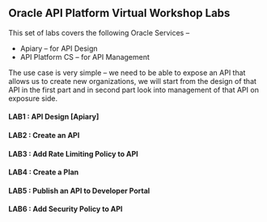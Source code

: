 ## Oracle API Platform Virtual Workshop Labs

This set of labs covers the following Oracle Services –
- Apiary – for API Design
- API Platform CS – for API Management


The use case is very simple – we need to be able to expose an API that allows us to create new organizations, we will start from the design of that API in the first part and in second part look into management of that API on exposure side.

#### LAB1 : API Design [Apiary]

#### LAB2 : Create an API

#### LAB3 : Add Rate Limiting Policy to API

#### LAB4 : Create a Plan

#### LAB5 : Publish an API to Developer Portal

#### LAB6 : Add Security Policy to API

